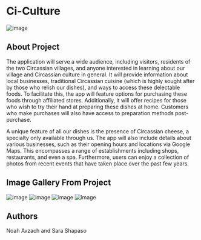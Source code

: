 # Ci-Culture
![image](https://github.com/Aviciiabzah/Ci-Culture/assets/135011650/61ffd926-7d51-4e37-9fe3-b5f0cd333ed9)

## About Project
The application will serve a wide audience, including visitors, residents of the two Circassian villages, and anyone interested in learning about our village and Circassian culture in general. It will provide information about local businesses, traditional Circassian cuisine (which is highly sought after by those who relish our dishes), and ways to access these delectable foods. To facilitate this, the app will feature options for purchasing these foods through affiliated stores. Additionally, it will offer recipes for those who wish to try their hand at preparing these dishes at home. Customers who make purchases will also have access to preparation methods post-purchase.

A unique feature of all our dishes is the presence of Circassian cheese, a specialty only available through us. The app will also include details about various businesses, such as their opening hours and locations via Google Maps. This encompasses a range of establishments including shops, restaurants, and even a spa. Furthermore, users can enjoy a collection of photos from recent events that have taken place over the past few years.

## Image Gallery From Project
![image](https://github.com/Aviciiabzah/Ci-Culture/assets/135011650/804cba49-97f9-4c4b-bd60-ab02b6b69cae)
![image](https://github.com/Aviciiabzah/Ci-Culture/assets/135011650/def0f6b9-7f49-4060-b693-85cd707db396)
![image](https://github.com/Aviciiabzah/Ci-Culture/assets/135011650/bb55e8f4-347a-48a9-88d0-328c80aa2875)
![image](https://github.com/Aviciiabzah/Ci-Culture/assets/135011650/05dfea12-ea94-4e62-8f5e-5bba695b2214)

## Authors
Noah Avzach and Sara Shapaso



